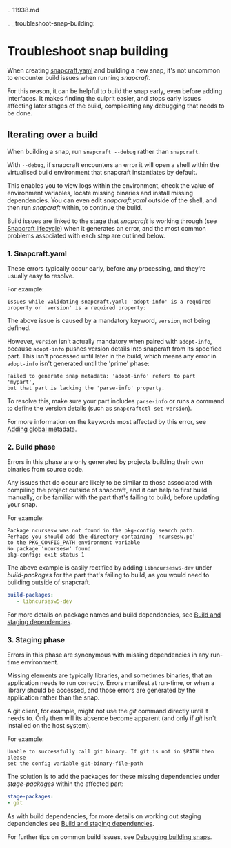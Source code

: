 .. 11938.md

.. _troubleshoot-snap-building:

# Troubleshoot snap building

When creating [snapcraft.yaml](/t/creating-snapcraft-yaml/11666) and building a new snap, it's not uncommon to encounter build issues when running *snapcraft*.

For this reason, it can be helpful to build the snap early, even before adding interfaces. It makes finding the culprit easier, and stops early issues affecting later stages of the build, complicating any debugging that needs to be done.

## Iterating over a build

When building a snap, run `snapcraft --debug` rather than `snapcraft`.

With `--debug`, if snapcraft encounters an error it will open a shell  within the virtualised build environment that snapcraft instantiates by default.

This enables you to view logs within the environment, check the value of environment variables, locate missing binaries and install missing dependencies. You can even edit *snapcraft.yaml* outside of the shell, and then run *snapcraft* within, to continue the build.

Build issues are linked to the stage that *snapcraft* is working through (see [Snapcraft lifecycle](/t/parts-lifecycle/12231)) when it generates an error, and the most common problems associated with each step are outlined below.

###  **1. Snapcraft.yaml**

These errors typically occur early, before any processing, and they're usually easy to resolve.

For example:
```no-highlight
Issues while validating snapcraft.yaml: 'adopt-info' is a required
property or 'version' is a required property:
```
The above issue is caused by a mandatory keyword, `version`, not being defined.

However, `version` isn't actually mandatory when paired with `adopt-info`, because `adopt-info`  pushes version details into snapcraft from its specified part. This isn't processed until later in the build, which means any error in `adopt-info` isn't generated until the 'prime' phase:

```no-highlight
Failed to generate snap metadata: 'adopt-info' refers to part 'mypart',
but that part is lacking the 'parse-info' property.
```

To resolve this, make sure your part includes `parse-info` or runs a command to define the version details (such as `snapcraftctl set-version`).

For more information on the keywords most affected by this error, see [Adding global metadata](/t/adding-global-metadata/11486).

### 2. Build phase

Errors in this phase are only generated by projects building their own binaries from source code.

Any issues that do occur are likely to be similar to those associated with compiling the project  outside of snapcraft, and it can help to first build manually, or be familiar with the part that's failing to build, before updating your snap.

For example:
```no-highlight
Package ncursesw was not found in the pkg-config search path.
Perhaps you should add the directory containing `ncursesw.pc'
to the PKG_CONFIG_PATH environment variable
No package 'ncursesw' found
pkg-config: exit status 1
```

The above example is easily rectified by adding `libncursesw5-dev` under *build-packages* for the part that's failing to build, as you would need to building outside of snapcraft.

```yaml
build-packages:
   - libncursesw5-dev
```

For more details on package names and build dependencies, see [Build and staging dependencies](/t/build-and-staging-dependencies/11451).

### 3. Staging phase

Errors in this phase are synonymous with missing dependencies in any run-time environment.

Missing elements are typically libraries, and sometimes binaries, that an application needs to run correctly. Errors manifest at run-time, or when a library should be accessed, and those errors are generated by the application rather than the snap.

A git client, for example, might not use the *git* command directly until it needs to. Only then will its absence become apparent (and only if *git* isn't installed on the host system).

For example:
```no-highlight
Unable to successfully call git binary. If git is not in $PATH then please
set the config variable git-binary-file-path
```

The solution is to add the packages for these missing dependencies under *stage-packages* within the affected part:

```yaml
stage-packages:
- git
```

As with build dependencies, for more details on working out staging dependencies see [Build and staging dependencies](/t/build-and-staging-dependencies/11451).

For further tips on common build issues, see [Debugging building snaps](/t/debugging-building-snaps/6274).